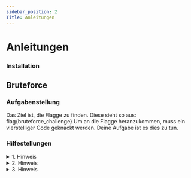 ```yaml
---
sidebar_position: 2
Title: Anleitungen
---
```

# Anleitungen

### Installation


## Bruteforce

### Aufgabenstellung

Das Ziel ist, die Flagge zu finden. Diese sieht so aus: flag{bruteforce_challenge}
Um an die Flagge heranzukommen, muss ein vierstelliger Code geknackt werden. Deine Aufgabe ist es dies zu tun.

### Hilfestellungen

<details><summary>1. Hinweis</summary>
<p>
Schau auf den Namen dieser Ausgabenstellung. Was ist der Titel? Google was es bedeutet. 
</p>
</details>

<details><summary>2. Hinweis</summary>
<p>
Am schnellsten geht es ein Programm oder Script zu schreiben, welches die Arbeit vom Codeknacken für dich übernimmt. 
</p>
</details>

<details><summary>3. Hinweis</summary>
<p>

</p>
</details>
